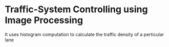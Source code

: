 # Traffic-System Controlling using Image Processing
It uses histogram computation to calculate the traffic density of a perticular lane 
